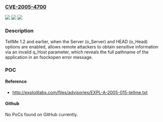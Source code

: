 ### [CVE-2005-4700](https://cve.mitre.org/cgi-bin/cvename.cgi?name=CVE-2005-4700)
![](https://img.shields.io/static/v1?label=Product&message=n%2Fa&color=blue)
![](https://img.shields.io/static/v1?label=Version&message=n%2Fa&color=blue)
![](https://img.shields.io/static/v1?label=Vulnerability&message=n%2Fa&color=brighgreen)

### Description

TellMe 1.2 and earlier, when the Server (o_Server) and HEAD (o_Head) options are enabled, allows remote attackers to obtain sensitive information via an invalid q_Host parameter, which reveals the full pathname of the application in an fsockopen error message.

### POC

#### Reference
- http://exploitlabs.com/files/advisories/EXPL-A-2005-015-tellme.txt

#### Github
No PoCs found on GitHub currently.

